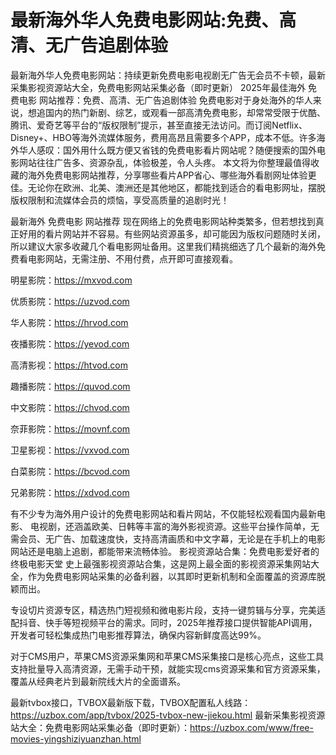 # 最新海外华人免费电影网站:免费、高清、无广告追剧体验
最新海外华人免费电影网站：持续更新免费电影电视剧无广告无会员不卡顿，最新采集影视资源站大全，免费电影网站采集必备（即时更新）
2025年最佳海外 免费电影 网站推荐：免费、高清、无广告追剧体验
免费电影对于身处海外的华人来说，想追国内的热门新剧、综艺，或观看一部高清免费电影，却常常受限于优酷、腾讯、爱奇艺等平台的“版权限制”提示，甚至直接无法访问。而订阅Netflix、Disney+、HBO等海外流媒体服务，费用高昂且需要多个APP，成本不低。许多海外华人感叹：国外用什么既方便又省钱的免费电影看片网站呢？随便搜索的国外电影网站往往广告多、资源杂乱，体验极差，令人头疼。
本文将为你整理最值得收藏的海外免费电影网站推荐，分享哪些看片APP省心、哪些海外看剧网址体验更佳。无论你在欧洲、北美、澳洲还是其他地区，都能找到适合的看电影网址，摆脱版权限制和流媒体会员的烦恼，享受高质量的追剧时光！

最新海外 免费电影 网站推荐
现在网络上的免费电影网站种类繁多，但若想找到真正好用的看片网站并不容易。有些网站资源虽多，却可能因为版权问题随时关闭，所以建议大家多收藏几个看电影网址备用。这里我们精挑细选了几个最新的海外免费看电影网站，无需注册、不用付费，点开即可直接观看。

明星影院：https://mxvod.com

优质影院：https://uzvod.com

华人影院：https://hrvod.com

夜播影院：https://yevod.com

高清影视：https://htvod.com

趣播影院：https://quvod.com

中文影院：https://chvod.com

奈菲影院：https://movnf.com

卫星影视：https://vxvod.com

白菜影院：https://bcvod.com

兄弟影院：https://xdvod.com

有不少专为海外用户设计的免费电影网站和看片网站，不仅能轻松观看国内最新电影、 电视剧，还涵盖欧美、日韩等丰富的海外影视资源。这些平台操作简单，无需会员、无广告、加载速度快，支持高清画质和中文字幕，无论是在手机上的电影网站还是电脑上追剧，都能带来流畅体验。
影视资源站合集：免费电影爱好者的终极电影天堂
史上最强影视资源站合集，这是网上最全面的影视资源采集网站大全，作为免费电影网站采集的必备利器，以其即时更新机制和全面覆盖的资源库脱颖而出。

专设切片资源专区，精选热门短视频和微电影片段，支持一键剪辑与分享，完美适配抖音、快手等短视频平台的需求。同时，2025年推荐接口提供智能API调用，开发者可轻松集成热门电影推荐算法，确保内容新鲜度高达99%。

对于CMS用户，苹果CMS资源采集网和苹果CMS采集接口是核心亮点，这些工具支持批量导入高清资源，无需手动干预，就能实现cms资源采集和官方资源采集，覆盖从经典老片到最新院线大片的全面谱系。

最新tvbox接口，TVBOX最新版下载，TVBOX配置私人线路：https://uzbox.com/app/tvbox/2025-tvbox-new-jiekou.html
最新采集影视资源站大全：免费电影网站采集必备（即时更新）：https://uzbox.com/www/free-movies-yingshiziyuanzhan.html
